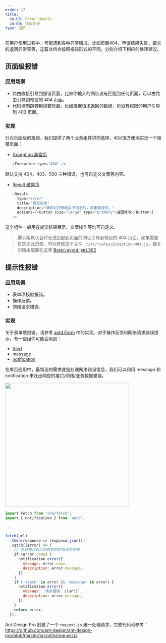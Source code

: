 ```yaml
---
order: 17
title:
  en-US: Error Handle 
  zh-CN: 错误处理
type: 进阶
---
```


在用户使用过程中，可能遇到各种异常情况，比如页面404，申请结果失败，请求的返回异常等等，这篇文档会按照报错形式的不同，分别介绍下相应的处理建议。

## 页面级报错

### 应用场景

- 路由直接引导到报错页面，比如你输入的网址没有匹配到任何页面，可以由路由引导到预设的 404 页面。
- 代码控制跳转到报错页面，比如根据请求返回的数据，将没有权限的用户引导到 403 页面。

### 实现

针对页面级的报错，我们提供了两个业务组件供你选择，可以很方便地实现一个报错页面：

- [Exception 异常页](http://preview.pro.ant.design/#/exception/404)

  ```js
  <Exception type="404" />
  ```

默认支持 404，403，500 三种错误，也可自定义文案等内容。

- [Result 结果页](http://preview.pro.ant.design/#/result/fail)

  ```js
  <Result
    type="error"
    title="提交失败"
    description="请核对并修改以下信息后，再重新提交。"
    actions={<Button size="large" type="primary">返回修改</Button>}
  />
  ```

这个组件一般用在提交结果展示，文案操作等均可自定义。

> 脚手架默认会将无法匹配到页面的网址引导到预设的 404 页面，如果需要自定义此页面，可以修改这个文件 `./src/routes/Exception/404.js`，相关的路由配置在这里 [BasicLayout.js#L362](https://github.com/ant-design/ant-design-pro/blob/master/src/layouts/BasicLayout.js#L362)

## 提示性报错

### 应用场景

- 表单项校验报错。
- 操作反馈。
- 网络请求错误。

### 实现

关于表单项报错，请参考 [antd Form](http://ant.design/components/form-cn/) 中的实现。对于操作反馈和网络请求错误提示，有一些组件可能会用到：

- [Alert](http://ant.design/components/alert-cn/)
- [message](http://ant.design/components/message-cn/)
- [notification](http://ant.design/components/notification-cn/)

在单页应用中，最常见的需求就是处理网络错误信息，我们可以利用 message 和 notification 来吐出响应的接口/网络/业务数据错误。

<img src="https://gw.alipayobjects.com/zos/rmsportal/cVTaurnfguplvNbctgBN.png" width="400" />

```js
import fetch from 'dva/fetch';
import { notification } from 'antd';

...

fetch(url)
  .then(response => response.json())
  .catch((error) => {
    // 处理接口返回的数据格式错误的逻辑
    if (error.code) {
      notification.error({
        message: error.name,
        description: error.message,
      });
    }
    if ('stack' in error && 'message' in error) {
      notification.error({
        message: `请求错误: ${url}`,
        description: error.message,
      });
    }
    return error;
  });
```

Ant Design Pro 封装了一个 `request.js` 统一处理请求，完整代码可参考：https://github.com/ant-design/ant-design-pro/blob/master/src/utils/request.js
